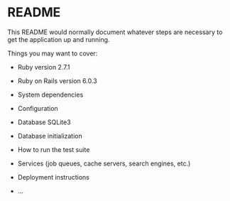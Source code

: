 # README

This README would normally document whatever steps are necessary to get the
application up and running.

Things you may want to cover:

* Ruby version 2.7.1

* Ruby on Rails version 6.0.3

* System dependencies

* Configuration

* Database SQLite3

* Database initialization

* How to run the test suite

* Services (job queues, cache servers, search engines, etc.)

* Deployment instructions

* ...
